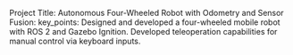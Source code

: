Project Title: Autonomous Four-Wheeled Robot with Odometry and Sensor Fusion:
key_points:
  Designed and developed a four-wheeled mobile robot with ROS 2 and Gazebo Ignition.
  Developed teleoperation capabilities for manual control via keyboard inputs.
